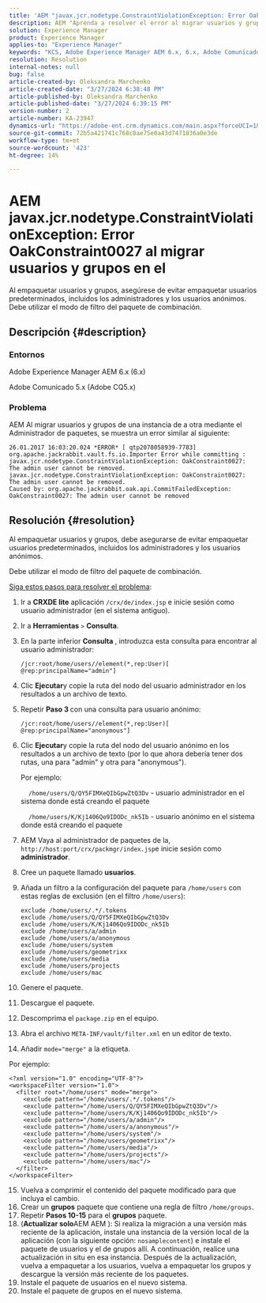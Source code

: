 ```yaml
---
title: 'AEM "javax.jcr.nodetype.ConstraintViolationException: Error OakConstraint0027 al migrar usuarios y grupos en el"'
description: AEM "Aprenda a resolver el error al migrar usuarios y grupos de una instancia de a otra mediante el Administrador de paquetes".
solution: Experience Manager
product: Experience Manager
applies-to: "Experience Manager"
keywords: "KCS, Adobe Experience Manager AEM 6.x, 6.x, Adobe Comunicado 5.x, Adobe CQ5.x, javax.jcr.nodetype.ConstraintViolationException: Error OakConstraint0027, migrar, usuario, grupo"
resolution: Resolution
internal-notes: null
bug: false
article-created-by: Oleksandra Marchenko
article-created-date: "3/27/2024 6:38:48 PM"
article-published-by: Oleksandra Marchenko
article-published-date: "3/27/2024 6:39:15 PM"
version-number: 2
article-number: KA-23947
dynamics-url: "https://adobe-ent.crm.dynamics.com/main.aspx?forceUCI=1&pagetype=entityrecord&etn=knowledgearticle&id=83c86e38-69ec-ee11-a203-6045bd045872"
source-git-commit: 72b5a421741c768c8ae75e0a43d7471836a0e3de
workflow-type: tm+mt
source-wordcount: '423'
ht-degree: 14%

---
```


# AEM javax.jcr.nodetype.ConstraintViolationException: Error OakConstraint0027 al migrar usuarios y grupos en el


Al empaquetar usuarios y grupos, asegúrese de evitar empaquetar usuarios predeterminados, incluidos los administradores y los usuarios anónimos. Debe utilizar el modo de filtro del paquete de combinación.

## Descripción {#description}


### Entornos

Adobe Experience Manager AEM 6.x (6.x)

Adobe Comunicado 5.x (Adobe CQ5.x)

### Problema

AEM Al migrar usuarios y grupos de una instancia de a otra mediante el Administrador de paquetes, se muestra un error similar al siguiente:


```
26.01.2017 16:03:20.024 *ERROR* [ qtp2078058939-7783]  org.apache.jackrabbit.vault.fs.io.Importer Error while committing : javax.jcr.nodetype.ConstraintViolationException: OakConstraint0027: The admin user cannot be removed.
javax.jcr.nodetype.ConstraintViolationException: OakConstraint0027: The admin user cannot be removed.
Caused by: org.apache.jackrabbit.oak.api.CommitFailedException: OakConstraint0027: The admin user cannot be removed
```



## Resolución {#resolution}


Al empaquetar usuarios y grupos, debe asegurarse de evitar empaquetar usuarios predeterminados, incluidos los administradores y los usuarios anónimos.

Debe utilizar el modo de filtro del paquete de combinación.

<u>Siga estos pasos para resolver el problema</u>:

1. Ir a <b>CRXDE lite</b> aplicación `/crx/de/index.jsp` e inicie sesión como usuario administrador (en el sistema antiguo).
2. Ir a <b>Herramientas</b> `>`  <b>Consulta</b>.
3. En la parte inferior <b>Consulta</b> , introduzca esta consulta para encontrar al usuario administrador:






   ```
   /jcr:root/home/users//element(*,rep:User)[ @rep:principalName="admin"]
   ```




4. Clic <b>Ejecutar</b>y copie la ruta del nodo del usuario administrador en los resultados a un archivo de texto.
5. Repetir <b>Paso 3 </b>con una consulta para usuario anónimo:






   ```
   /jcr:root/home/users//element(*,rep:User)[ @rep:principalName="anonymous"]
   ```




6. Clic <b>Ejecutar</b>y copie la ruta del nodo del usuario anónimo en los resultados a un archivo de texto (por lo que ahora debería tener dos rutas, una para &quot;admin&quot; y otra para &quot;anonymous&quot;).

   Por ejemplo:

       `/home/users/Q/QY5FIMXeQIbGpwZtQ3Dv` - usuario administrador en el sistema donde está creando el paquete

       `/home/users/K/Kj1406Qo9IDODc_nk5Ib` - usuario anónimo en el sistema donde está creando el paquete


7. AEM Vaya al administrador de paquetes de la, `http://host:port/crx/packmgr/index.jsp`e inicie sesión como <b>administrador</b>.
8. Cree un paquete llamado <b>usuarios</b>.


9. Añada un filtro a la configuración del paquete para `/home/users` con estas reglas de exclusión (en el filtro `/home/users`):




   ```
   exclude /home/users/.*/.tokens
   exclude /home/users/Q/QY5FIMXeQIbGpwZtQ3Dv
   exclude /home/users/K/Kj1406Qo9IDODc_nk5Ib
   exclude /home/users/a/admin
   exclude /home/users/a/anonymous
   exclude /home/users/system
   exclude /home/users/geometrixx
   exclude /home/users/media
   exclude /home/users/projects
   exclude /home/users/mac
   ```




10. Genere el paquete.
11. Descargue el paquete.
12. Descomprima el `package.zip` en el equipo.
13. Abra el archivo `META-INF/vault/filter.xml` en un editor de texto.
14. Añadir `mode="merge"` a la etiqueta.

   Por ejemplo:




   ```
   <?xml version="1.0" encoding="UTF-8"?>
   <workspaceFilter version="1.0">
     <filter root="/home/users" mode="merge">
       <exclude pattern="/home/users/.*/.tokens"/>
       <exclude pattern="/home/users/Q/QY5FIMXeQIbGpwZtQ3Dv"/>
       <exclude pattern="/home/users/K/Kj1406Qo9IDODc_nk5Ib"/>
       <exclude pattern="/home/users/a/admin"/>
       <exclude pattern="/home/users/a/anonymous"/>
       <exclude pattern="/home/users/system"/>
       <exclude pattern="/home/users/geometrixx"/>
       <exclude pattern="/home/users/media"/>
       <exclude pattern="/home/users/projects"/>
       <exclude pattern="/home/users/mac"/>
     </filter>
   </workspaceFilter>
   ```




15. Vuelva a comprimir el contenido del paquete modificado para que incluya el cambio.
16. Crear un <b>grupos</b> paquete que contiene una regla de filtro `/home/groups`.
17. Repetir <b>Pasos 10-15</b> para el <b>grupos</b> paquete.
18. (<b>Actualizar solo</b>AEM AEM ): Si realiza la migración a una versión más reciente de la aplicación, instale una instancia de la versión local de la aplicación (con la siguiente opción: `nosamplecontent`) e instale el paquete de usuarios y el de grupos allí. A continuación, realice una actualización in situ en esa instancia. Después de la actualización, vuelva a empaquetar a los usuarios, vuelva a empaquetar los grupos y descargue la versión más reciente de los paquetes.
19. Instale el paquete de usuarios en el nuevo sistema.
20. Instale el paquete de grupos en el nuevo sistema.



